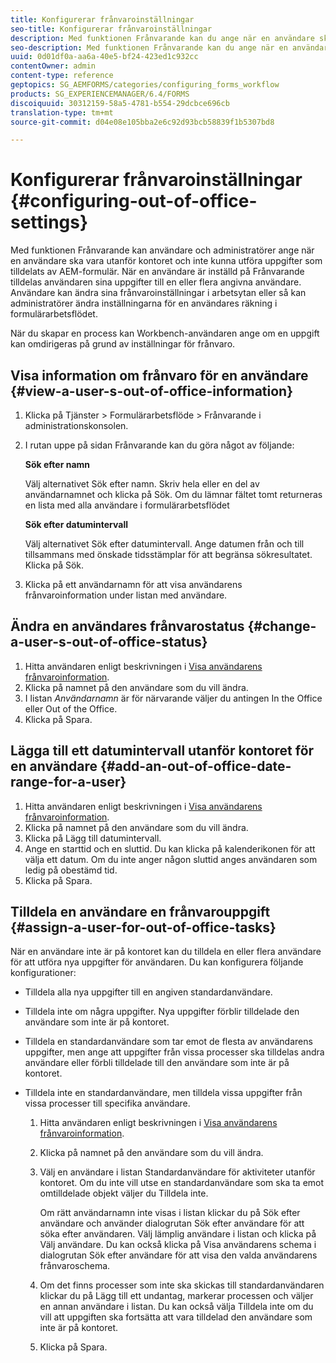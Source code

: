 ```yaml
---
title: Konfigurerar frånvaroinställningar
seo-title: Konfigurerar frånvaroinställningar
description: Med funktionen Frånvarande kan du ange när en användare ska vara frånvarande och inte kunna utföra uppgifter som tilldelats av AEM-formulär.
seo-description: Med funktionen Frånvarande kan du ange när en användare ska vara frånvarande och inte kunna utföra uppgifter som tilldelats av AEM-formulär.
uuid: 0d01df0a-aa6a-40e5-bf24-423ed1c932cc
contentOwner: admin
content-type: reference
geptopics: SG_AEMFORMS/categories/configuring_forms_workflow
products: SG_EXPERIENCEMANAGER/6.4/FORMS
discoiquuid: 30312159-58a5-4781-b554-29dcbce696cb
translation-type: tm+mt
source-git-commit: d04e08e105bba2e6c92d93bcb58839f1b5307bd8

---
```



# Konfigurerar frånvaroinställningar {#configuring-out-of-office-settings}

Med funktionen Frånvarande kan användare och administratörer ange när en användare ska vara utanför kontoret och inte kunna utföra uppgifter som tilldelats av AEM-formulär. När en användare är inställd på Frånvarande tilldelas användaren sina uppgifter till en eller flera angivna användare. Användare kan ändra sina frånvaroinställningar i arbetsytan eller så kan administratörer ändra inställningarna för en användares räkning i formulärarbetsflödet.

När du skapar en process kan Workbench-användaren ange om en uppgift kan omdirigeras på grund av inställningar för frånvaro.

## Visa information om frånvaro för en användare {#view-a-user-s-out-of-office-information}

1. Klicka på Tjänster > Formulärarbetsflöde > Frånvarande i administrationskonsolen.
1. I rutan uppe på sidan Frånvarande kan du göra något av följande:

   **Sök efter namn**

   Välj alternativet Sök efter namn. Skriv hela eller en del av användarnamnet och klicka på Sök. Om du lämnar fältet tomt returneras en lista med alla användare i formulärarbetsflödet

   **Sök efter datumintervall**

   Välj alternativet Sök efter datumintervall. Ange datumen från och till tillsammans med önskade tidsstämplar för att begränsa sökresultatet. Klicka på Sök.

1. Klicka på ett användarnamn för att visa användarens frånvaroinformation under listan med användare.

## Ändra en användares frånvarostatus {#change-a-user-s-out-of-office-status}

1. Hitta användaren enligt beskrivningen i [Visa användarens frånvaroinformation](configuring-out-office-settings.md#view-a-user-s-out-of-office-information).
1. Klicka på namnet på den användare som du vill ändra.
1. I listan *Användarnamn* är för närvarande väljer du antingen In the Office eller Out of the Office.
1. Klicka på Spara.

## Lägga till ett datumintervall utanför kontoret för en användare {#add-an-out-of-office-date-range-for-a-user}

1. Hitta användaren enligt beskrivningen i [Visa användarens frånvaroinformation](configuring-out-office-settings.md#view-a-user-s-out-of-office-information).
1. Klicka på namnet på den användare som du vill ändra.
1. Klicka på Lägg till datumintervall.
1. Ange en starttid och en sluttid. Du kan klicka på kalenderikonen för att välja ett datum. Om du inte anger någon sluttid anges användaren som ledig på obestämd tid.
1. Klicka på Spara.

## Tilldela en användare en frånvarouppgift {#assign-a-user-for-out-of-office-tasks}

När en användare inte är på kontoret kan du tilldela en eller flera användare för att utföra nya uppgifter för användaren. Du kan konfigurera följande konfigurationer:

* Tilldela alla nya uppgifter till en angiven standardanvändare.
* Tilldela inte om några uppgifter. Nya uppgifter förblir tilldelade den användare som inte är på kontoret.
* Tilldela en standardanvändare som tar emot de flesta av användarens uppgifter, men ange att uppgifter från vissa processer ska tilldelas andra användare eller förbli tilldelade till den användare som inte är på kontoret.
* Tilldela inte en standardanvändare, men tilldela vissa uppgifter från vissa processer till specifika användare.

   1. Hitta användaren enligt beskrivningen i [Visa användarens frånvaroinformation](configuring-out-office-settings.md#view-a-user-s-out-of-office-information).
   1. Klicka på namnet på den användare som du vill ändra.
   1. Välj en användare i listan Standardanvändare för aktiviteter utanför kontoret. Om du inte vill utse en standardanvändare som ska ta emot omtilldelade objekt väljer du Tilldela inte.

      Om rätt användarnamn inte visas i listan klickar du på Sök efter användare och använder dialogrutan Sök efter användare för att söka efter användaren. Välj lämplig användare i listan och klicka på Välj användare. Du kan också klicka på Visa användarens schema i dialogrutan Sök efter användare för att visa den valda användarens frånvaroschema.

   1. Om det finns processer som inte ska skickas till standardanvändaren klickar du på Lägg till ett undantag, markerar processen och väljer en annan användare i listan. Du kan också välja Tilldela inte om du vill att uppgiften ska fortsätta att vara tilldelad den användare som inte är på kontoret.
   1. Klicka på Spara.

